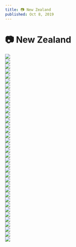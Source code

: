 ```yaml
---
title: 📷 New Zealand
published: Oct 8, 2019
---
```

#  📷 New Zealand

![](https://static.bpev.me/blog/travel-new-zealand/01.jpeg) <br /> ![](https://static.bpev.me/blog/travel-new-zealand/02.jpeg) <br /> ![](https://static.bpev.me/blog/travel-new-zealand/03.jpeg) <br /> ![](https://static.bpev.me/blog/travel-new-zealand/04.jpeg) <br /> ![](https://static.bpev.me/blog/travel-new-zealand/05.jpeg) <br /> ![](https://static.bpev.me/blog/travel-new-zealand/06.jpeg) <br /> ![](https://static.bpev.me/blog/travel-new-zealand/07.jpeg) <br /> ![](https://static.bpev.me/blog/travel-new-zealand/08.jpg) <br /> ![](https://static.bpev.me/blog/travel-new-zealand/09.jpeg) <br /> ![](https://static.bpev.me/blog/travel-new-zealand/10.jpg) <br /> ![](https://static.bpev.me/blog/travel-new-zealand/11.jpeg) <br /> ![](https://static.bpev.me/blog/travel-new-zealand/12.jpeg) <br /> ![](https://static.bpev.me/blog/travel-new-zealand/13.jpeg) <br /> ![](https://static.bpev.me/blog/travel-new-zealand/14.jpeg) <br /> ![](https://static.bpev.me/blog/travel-new-zealand/15.jpeg) <br /> ![](https://static.bpev.me/blog/travel-new-zealand/16.jpg) <br /> ![](https://static.bpev.me/blog/travel-new-zealand/17.jpeg) <br /> ![](https://static.bpev.me/blog/travel-new-zealand/18.jpeg) <br /> ![](https://static.bpev.me/blog/travel-new-zealand/19.jpeg) <br /> ![](https://static.bpev.me/blog/travel-new-zealand/20.jpeg) <br /> ![](https://static.bpev.me/blog/travel-new-zealand/21.jpg) <br /> ![](https://static.bpev.me/blog/travel-new-zealand/22.jpg) <br /> ![](https://static.bpev.me/blog/travel-new-zealand/23.jpeg) <br /> ![](https://static.bpev.me/blog/travel-new-zealand/24.jpeg) <br /> ![](https://static.bpev.me/blog/travel-new-zealand/25.jpeg) <br /> ![](https://static.bpev.me/blog/travel-new-zealand/26.jpeg) <br /> ![](https://static.bpev.me/blog/travel-new-zealand/27.jpeg) <br /> ![](https://static.bpev.me/blog/travel-new-zealand/28.jpeg) <br /> ![](https://static.bpev.me/blog/travel-new-zealand/29.jpg) <br /> ![](https://static.bpev.me/blog/travel-new-zealand/30.jpeg) <br /> ![](https://static.bpev.me/blog/travel-new-zealand/31.jpeg) <br /> ![](https://static.bpev.me/blog/travel-new-zealand/32.jpeg) <br /> ![](https://static.bpev.me/blog/travel-new-zealand/33.jpeg) <br /> ![](https://static.bpev.me/blog/travel-new-zealand/34.jpeg) <br /> ![](https://static.bpev.me/blog/travel-new-zealand/35.jpeg) <br /> ![](https://static.bpev.me/blog/travel-new-zealand/36.jpg) <br /> ![](https://static.bpev.me/blog/travel-new-zealand/37.jpeg) <br /> ![](https://static.bpev.me/blog/travel-new-zealand/38.jpeg) <br />
